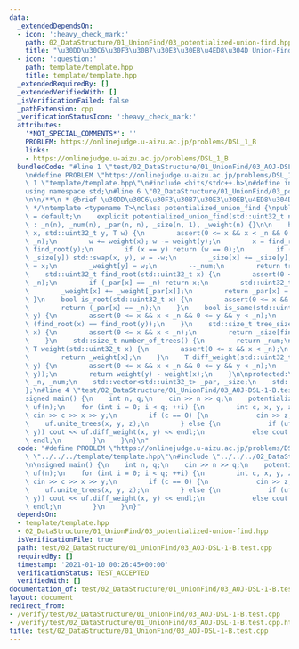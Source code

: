 ```yaml
---
data:
  _extendedDependsOn:
  - icon: ':heavy_check_mark:'
    path: 02_DataStructure/01_UnionFind/03_potentialized-union-find.hpp
    title: "\u30DD\u30C6\u30F3\u30B7\u30E3\u30EB\u4ED8\u304D Union-Find"
  - icon: ':question:'
    path: template/template.hpp
    title: template/template.hpp
  _extendedRequiredBy: []
  _extendedVerifiedWith: []
  _isVerificationFailed: false
  _pathExtension: cpp
  _verificationStatusIcon: ':heavy_check_mark:'
  attributes:
    '*NOT_SPECIAL_COMMENTS*': ''
    PROBLEM: https://onlinejudge.u-aizu.ac.jp/problems/DSL_1_B
    links:
    - https://onlinejudge.u-aizu.ac.jp/problems/DSL_1_B
  bundledCode: "#line 1 \"test/02_DataStructure/01_UnionFind/03_AOJ-DSL-1-B.test.cpp\"\
    \n#define PROBLEM \"https://onlinejudge.u-aizu.ac.jp/problems/DSL_1_B\"\n#line\
    \ 1 \"template/template.hpp\"\n#include <bits/stdc++.h>\n#define int int64_t\n\
    using namespace std;\n#line 6 \"02_DataStructure/01_UnionFind/03_potentialized-union-find.hpp\"\
    \n\n/**\n * @brief \u30DD\u30C6\u30F3\u30B7\u30E3\u30EB\u4ED8\u304D Union-Find\n\
    \ */\ntemplate <typename T>\nclass potentialized_union_find {\npublic:\n    potentialized_union_find()\
    \ = default;\n    explicit potentialized_union_find(std::uint32_t n)\n       \
    \ : _n(n), _num(n), _par(n, n), _size(n, 1), _weight(n) {}\n\n    bool unite_trees(std::uint32_t\
    \ x, std::uint32_t y, T w) {\n        assert(0 <= x && x < _n && 0 <= y && y <\
    \ _n);\n        w += weight(x); w -= weight(y);\n        x = find_root(x); y =\
    \ find_root(y);\n        if (x == y) return (w == 0);\n        if (_size[x] <\
    \ _size[y]) std::swap(x, y), w = -w;\n        _size[x] += _size[y];\n        _par[y]\
    \ = x;\n        _weight[y] = w;\n        --_num;\n        return true;\n    }\n\
    \    std::uint32_t find_root(std::uint32_t x) {\n        assert(0 <= x && x <\
    \ _n);\n        if (_par[x] == _n) return x;\n        std::uint32_t root = find_root(_par[x]);\n\
    \        _weight[x] += _weight[_par[x]];\n        return _par[x] = root;\n   \
    \ }\n    bool is_root(std::uint32_t x) {\n        assert(0 <= x && x < _n);\n\
    \        return (_par[x] == _n);\n    }\n    bool is_same(std::uint32_t x, std::uint32_t\
    \ y) {\n        assert(0 <= x && x < _n && 0 <= y && y < _n);\n        return\
    \ (find_root(x) == find_root(y));\n    }\n    std::size_t tree_size(std::uint32_t\
    \ x) {\n        assert(0 <= x && x < _n);\n        return _size[find_root(x)];\n\
    \    }\n    std::size_t number_of_trees() {\n        return _num;\n    }\n   \
    \ T weight(std::uint32_t x) {\n        assert(0 <= x && x < _n);\n        find_root(x);\n\
    \        return _weight[x];\n    }\n    T diff_weight(std::uint32_t x, std::uint32_t\
    \ y) {\n        assert(0 <= x && x < _n && 0 <= y && y < _n);\n        assert(is_same(x,\
    \ y));\n        return weight(y) - weight(x);\n    }\n\nprotected:\n    std::uint32_t\
    \ _n, _num;\n    std::vector<std::uint32_t> _par, _size;\n    std::vector<T> _weight;\n\
    };\n#line 4 \"test/02_DataStructure/01_UnionFind/03_AOJ-DSL-1-B.test.cpp\"\n\n\
    signed main() {\n    int n, q;\n    cin >> n >> q;\n    potentialized_union_find<int>\
    \ uf(n);\n    for (int i = 0; i < q; ++i) {\n        int c, x, y, z;\n       \
    \ cin >> c >> x >> y;\n        if (c == 0) {\n            cin >> z;\n        \
    \    uf.unite_trees(x, y, z);\n        } else {\n            if (uf.is_same(x,\
    \ y)) cout << uf.diff_weight(x, y) << endl;\n            else cout << \"?\" <<\
    \ endl;\n        }\n    }\n}\n"
  code: "#define PROBLEM \"https://onlinejudge.u-aizu.ac.jp/problems/DSL_1_B\"\n#include\
    \ \"../../../template/template.hpp\"\n#include \"../../../02_DataStructure/01_UnionFind/03_potentialized-union-find.hpp\"\
    \n\nsigned main() {\n    int n, q;\n    cin >> n >> q;\n    potentialized_union_find<int>\
    \ uf(n);\n    for (int i = 0; i < q; ++i) {\n        int c, x, y, z;\n       \
    \ cin >> c >> x >> y;\n        if (c == 0) {\n            cin >> z;\n        \
    \    uf.unite_trees(x, y, z);\n        } else {\n            if (uf.is_same(x,\
    \ y)) cout << uf.diff_weight(x, y) << endl;\n            else cout << \"?\" <<\
    \ endl;\n        }\n    }\n}"
  dependsOn:
  - template/template.hpp
  - 02_DataStructure/01_UnionFind/03_potentialized-union-find.hpp
  isVerificationFile: true
  path: test/02_DataStructure/01_UnionFind/03_AOJ-DSL-1-B.test.cpp
  requiredBy: []
  timestamp: '2021-01-10 00:26:45+00:00'
  verificationStatus: TEST_ACCEPTED
  verifiedWith: []
documentation_of: test/02_DataStructure/01_UnionFind/03_AOJ-DSL-1-B.test.cpp
layout: document
redirect_from:
- /verify/test/02_DataStructure/01_UnionFind/03_AOJ-DSL-1-B.test.cpp
- /verify/test/02_DataStructure/01_UnionFind/03_AOJ-DSL-1-B.test.cpp.html
title: test/02_DataStructure/01_UnionFind/03_AOJ-DSL-1-B.test.cpp
---
```

